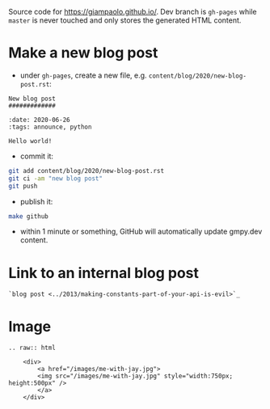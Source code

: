 Source code for https://giampaolo.github.io/.
Dev branch is `gh-pages` while `master` is never touched and only stores the generated HTML content.

Make a new blog post
====================

* under `gh-pages`, create a new file, e.g. `content/blog/2020/new-blog-post.rst`:

```
New blog post
#############

:date: 2020-06-26
:tags: announce, python

Hello world!
```

* commit it:

```bash
git add content/blog/2020/new-blog-post.rst
git ci -am "new blog post"
git push
```

* publish it:

```bash
make github
```

* within 1 minute or something, GitHub will automatically update gmpy.dev content.

Link to an internal blog post
=============================

```
`blog post <../2013/making-constants-part-of-your-api-is-evil>`_
```

Image
=====

```
.. raw:: html

    <div>
        <a href="/images/me-with-jay.jpg">
        <img src="/images/me-with-jay.jpg" style="width:750px; height:500px" />
        </a>
    </div>
```
